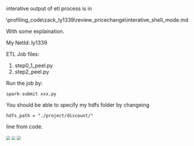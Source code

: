 interative output of etl process is in 

\profiling_code\zack_ly1339\review_pricechange\interative_shell_mode.md

With some explaination.



My NetId: ly1339

ETL Job files:

1. step0_1_peel.py
2. step2_peel.py

Run the job by:

```
spark-submit xxx.py
```

You should be able to specify my hdfs folder by changeing

```
hdfs_path = "./project/discount/"
```

line from code.

<img src="..\..\screenshots\zack_ly1339\etl\step0_1_peel.py.png" style="zoom:67%;" />

<img src="..\..\screenshots\zack_ly1339\etl\step2_peel.py.png" style="zoom:67%;" />

<img src="..\..\screenshots\zack_ly1339\etl\succeed.png" style="zoom:67%;" />